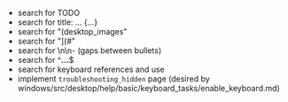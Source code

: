 - search for TODO
- search for title: ... {...}
- search for "(desktop_images"
- search for "](#"
- search for \n\n- (gaps between bullets)
- search for ^**...**$
- search for keyboard references and use <kbd></kbd>
- implement `troubleshooting_hidden` page (desired by windows/src/desktop/help/basic/keyboard_tasks/enable_keyboard.md)
